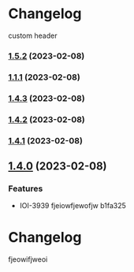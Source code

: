 # Changelog
  custom header

### [1.5.2](///compare/v1.1.1...v1.5.2) (2023-02-08)

### [1.1.1](///compare/v1.4.3...v1.1.1) (2023-02-08)

### [1.4.3](///compare/v1.4.2...v1.4.3) (2023-02-08)

### [1.4.2](///compare/v1.4.1...v1.4.2) (2023-02-08)

### [1.4.1](///compare/v1.4.0...v1.4.1) (2023-02-08)

## [1.4.0](///compare/v1.3.0...v1.4.0) (2023-02-08)


### Features

* IOI-3939 fjeiowfjewofjw b1fa325

# Changelog
  fjeowifjweoi
